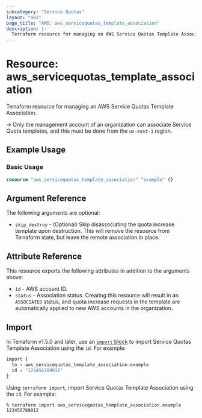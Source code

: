 ```yaml
---
subcategory: "Service Quotas"
layout: "aws"
page_title: "AWS: aws_servicequotas_template_association"
description: |-
  Terraform resource for managing an AWS Service Quotas Template Association.
---
```

# Resource: aws_servicequotas_template_association

Terraform resource for managing an AWS Service Quotas Template Association.

-> Only the management account of an organization can associate Service Quota templates, and this must be done from the `us-east-1` region.

## Example Usage

### Basic Usage

```terraform
resource "aws_servicequotas_template_association" "example" {}
```

## Argument Reference

The following arguments are optional:

* `skip_destroy` - (Optional) Skip disassociating the quota increase template upon destruction. This will remove the resource from Terraform state, but leave the remote association in place.

## Attribute Reference

This resource exports the following attributes in addition to the arguments above:

* `id` - AWS account ID.
* `status` - Association status. Creating this resource will result in an `ASSOCIATED` status, and quota increase requests in the template are automatically applied to new AWS accounts in the organization.

## Import

In Terraform v1.5.0 and later, use an [`import` block](https://developer.hashicorp.com/terraform/language/import) to import Service Quotas Template Association using the `id`. For example:

```terraform
import {
  to = aws_servicequotas_template_association.example
  id = "123456789012"
}
```

Using `terraform import`, import Service Quotas Template Association using the `id`. For example:

```console
% terraform import aws_servicequotas_template_association.example 123456789012 
```
